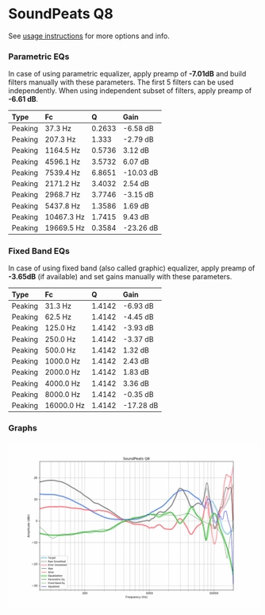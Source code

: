 # SoundPeats Q8
See [usage instructions](https://github.com/jaakkopasanen/AutoEq#usage) for more options and info.

### Parametric EQs
In case of using parametric equalizer, apply preamp of **-7.01dB** and build filters manually
with these parameters. The first 5 filters can be used independently.
When using independent subset of filters, apply preamp of **-6.61 dB**.

| Type    | Fc         |      Q | Gain      |
|:--------|:-----------|:-------|:----------|
| Peaking | 37.3 Hz    | 0.2633 | -6.58 dB  |
| Peaking | 207.3 Hz   | 1.333  | -2.79 dB  |
| Peaking | 1164.5 Hz  | 0.5736 | 3.12 dB   |
| Peaking | 4596.1 Hz  | 3.5732 | 6.07 dB   |
| Peaking | 7539.4 Hz  | 6.8651 | -10.03 dB |
| Peaking | 2171.2 Hz  | 3.4032 | 2.54 dB   |
| Peaking | 2968.7 Hz  | 3.7746 | -3.15 dB  |
| Peaking | 5437.8 Hz  | 1.3586 | 1.69 dB   |
| Peaking | 10467.3 Hz | 1.7415 | 9.43 dB   |
| Peaking | 19669.5 Hz | 0.3584 | -23.26 dB |

### Fixed Band EQs
In case of using fixed band (also called graphic) equalizer, apply preamp of **-3.65dB**
(if available) and set gains manually with these parameters.

| Type    | Fc         |      Q | Gain      |
|:--------|:-----------|:-------|:----------|
| Peaking | 31.3 Hz    | 1.4142 | -6.93 dB  |
| Peaking | 62.5 Hz    | 1.4142 | -4.45 dB  |
| Peaking | 125.0 Hz   | 1.4142 | -3.93 dB  |
| Peaking | 250.0 Hz   | 1.4142 | -3.37 dB  |
| Peaking | 500.0 Hz   | 1.4142 | 1.32 dB   |
| Peaking | 1000.0 Hz  | 1.4142 | 2.43 dB   |
| Peaking | 2000.0 Hz  | 1.4142 | 1.83 dB   |
| Peaking | 4000.0 Hz  | 1.4142 | 3.36 dB   |
| Peaking | 8000.0 Hz  | 1.4142 | -0.35 dB  |
| Peaking | 16000.0 Hz | 1.4142 | -17.28 dB |

### Graphs
![](./SoundPeats%20Q8.png)